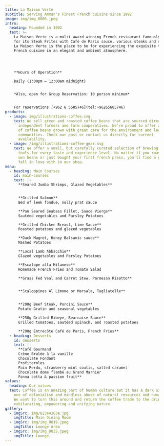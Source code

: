 ```yaml
---
title: La Maison Verte
subtitle: Serving Amman's Finest French cuisine since 1992
image: img/img_0006.jpeg
intro:
  heading: Founded in 1992
  text: >-
    La Maison Verte is a multi award winning French restaurant famously known
    for its Steak Frites with Café de Paris sauce, various steaks and seafood.
    La Maison Verte is the place to be for experiencing the exquisite taste of
    French cuisine in an elegant and ambient atmosphere.




    **Hours of Operation**

    Daily (1:00pm – 12:00am midnight)


    *Also, open for Group Reservation: 10 person minimum*


    For reservations [+962 6 5685746](tel:+96265685746)
products:
  - image: img/illustrations-coffee.svg
    text: We sell green and roasted coffee beans that are sourced directly from
      independent farmers and farm cooperatives. We’re proud to offer a variety
      of coffee beans grown with great care for the environment and local
      communities. Check our post or contact us directly for current
      availability.
  - image: /img/illustrations-coffee-gear.svg
    text: We offer a small, but carefully curated selection of brewing gear and
      tools for every taste and experience level. No matter if you roast your
      own beans or just bought your first french press, you’ll find a gadget to
      fall in love with in our shop.
menu:
  - heading: Main Courses
    id: main-courses
    text: |-
      **Seared Jumbo Shrimps, Glazed Vegetables**


      **Grilled Salmon**
      Bed of leek fondue, nolly prat sauce

      **Pan Seared Seabass Fillet, Sauce Vierge**
      Sautéed vegetables and Parsley Potatoes

      **Grilled Chicken Breast, Lime Sauce**
      Roasted potatoes and glazed vegetables

      **Duck Magret, Honey Balsamic sauce**
      Mashed Potatoes

      **Local Lamb Abbacchio**
      Glazed vegetables and Parsley Potatoes

      **Escalope alla Milanese**
      Homemade French Fries and Tomato Salad

      **Grass Fed Veal and Carrot Stew, Parmesan Risotto**


      **Scaloppines Al Limone or Marsala, Tagliatelle**


      **200g Beef Steak, Porcini Sauce**
      Potato Gratin and seasonal vegetables

      **250g Grilled Ribeye, Bearnaise Sauce**
      Grilled tomatoes, sautéed spinach, and roasted potatoes

      **200g Entrecôte Café de Paris, French Fries**
  - heading: Desserts
    id: desserts
    text: |-
      **Café Gourmand
      Crème Brulée à la vanille
      Chocolate Fondant
      Profiteroles
      Pain Perdu, strawberry mint coulis, salted caramel
      Chocolate dome flambé au Grand Marnier
      Panna cotta & passion fruit**
values:
  heading: Our values
  text: Coffee is an amazing part of human culture but it has a dark side too –
    one of colonialism and mindless abuse of natural resources and human lives.
    We want to turn this around and return the coffee trade to the drink’s
    exhilarating, empowering and unifying nature.
gallery:
  - imgSrc: img/623a4363e.jpg
    imgTitle: Main Dining Room
  - imgSrc: img/img_0019.jpeg
    imgTitle: Lounge Area
  - imgSrc: img/img_0025.jpeg
    imgTitle: Lounge
---
```

